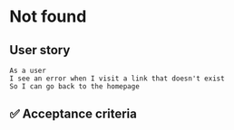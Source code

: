 # Not found

## User story

```
As a user
I see an error when I visit a link that doesn't exist
So I can go back to the homepage
```

## ✅ Acceptance criteria
